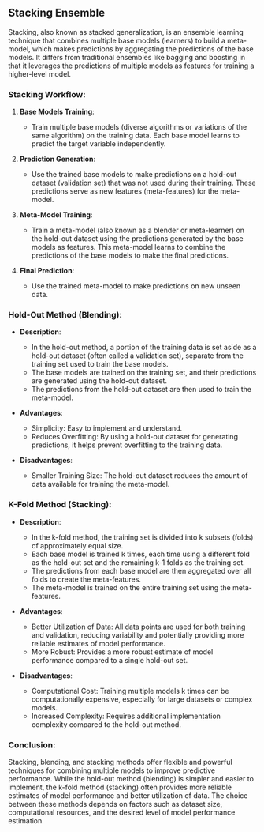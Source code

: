 ## Stacking Ensemble

Stacking, also known as stacked generalization, is an ensemble learning technique that combines multiple base models (learners) to build a meta-model, which makes predictions by aggregating the predictions of the base models. It differs from traditional ensembles like bagging and boosting in that it leverages the predictions of multiple models as features for training a higher-level model.

### Stacking Workflow:

1. **Base Models Training**:
   - Train multiple base models (diverse algorithms or variations of the same algorithm) on the training data. Each base model learns to predict the target variable independently.

2. **Prediction Generation**:
   - Use the trained base models to make predictions on a hold-out dataset (validation set) that was not used during their training. These predictions serve as new features (meta-features) for the meta-model.

3. **Meta-Model Training**:
   - Train a meta-model (also known as a blender or meta-learner) on the hold-out dataset using the predictions generated by the base models as features. This meta-model learns to combine the predictions of the base models to make the final predictions.

4. **Final Prediction**:
   - Use the trained meta-model to make predictions on new unseen data.

### Hold-Out Method (Blending):

- **Description**:
  - In the hold-out method, a portion of the training data is set aside as a hold-out dataset (often called a validation set), separate from the training set used to train the base models.
  - The base models are trained on the training set, and their predictions are generated using the hold-out dataset.
  - The predictions from the hold-out dataset are then used to train the meta-model.

- **Advantages**:
  - Simplicity: Easy to implement and understand.
  - Reduces Overfitting: By using a hold-out dataset for generating predictions, it helps prevent overfitting to the training data.

- **Disadvantages**:
  - Smaller Training Size: The hold-out dataset reduces the amount of data available for training the meta-model.

### K-Fold Method (Stacking):

- **Description**:
  - In the k-fold method, the training set is divided into k subsets (folds) of approximately equal size.
  - Each base model is trained k times, each time using a different fold as the hold-out set and the remaining k-1 folds as the training set.
  - The predictions from each base model are then aggregated over all folds to create the meta-features.
  - The meta-model is trained on the entire training set using the meta-features.

- **Advantages**:
  - Better Utilization of Data: All data points are used for both training and validation, reducing variability and potentially providing more reliable estimates of model performance.
  - More Robust: Provides a more robust estimate of model performance compared to a single hold-out set.

- **Disadvantages**:
  - Computational Cost: Training multiple models k times can be computationally expensive, especially for large datasets or complex models.
  - Increased Complexity: Requires additional implementation complexity compared to the hold-out method.

### Conclusion:

Stacking, blending, and stacking methods offer flexible and powerful techniques for combining multiple models to improve predictive performance. While the hold-out method (blending) is simpler and easier to implement, the k-fold method (stacking) often provides more reliable estimates of model performance and better utilization of data. The choice between these methods depends on factors such as dataset size, computational resources, and the desired level of model performance estimation.